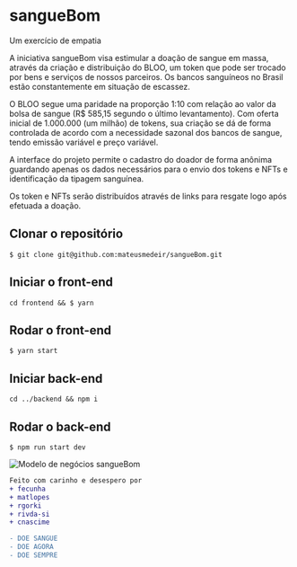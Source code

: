 # sangueBom

Um exercício de empatia

A iniciativa sangueBom visa estimular a doação de sangue em massa, através da criação e distribuição do BLOO, um token que pode ser trocado por bens e serviços de nossos parceiros. Os bancos sanguíneos no Brasil estão constantemente em situação de escassez.

O BLOO segue uma paridade na proporção 1:10 com relação ao valor da bolsa de sangue (R$ 585,15 segundo o último levantamento). Com oferta inicial de 1.000.000 (um milhão) de tokens, sua criação se dá de forma controlada de acordo com a necessidade sazonal dos bancos de sangue, tendo emissão variável e preço variável.

A interface do projeto permite o cadastro do doador de forma anônima guardando apenas os dados necessários para o envio dos tokens e NFTs e identificação da tipagem sanguínea.

Os token e NFTs serão distribuídos através de links para resgate logo após efetuada a doação.

## Clonar o repositório

```
$ git clone git@github.com:mateusmedeir/sangueBom.git
```

## Iniciar o front-end
```
cd frontend && $ yarn
```

## Rodar o front-end
```
$ yarn start
```

## Iniciar back-end
```
cd ../backend && npm i
```

## Rodar o back-end
```
$ npm run start dev
```


![Modelo de negócios sangueBom](https://raw.githubusercontent.com/mateusmedeir/sangueBom/main/Modelo%20de%20neg%C3%B3cios.png)


```diff
Feito com carinho e desespero por
+ fecunha
+ matlopes
+ rgorki
+ rivda-si
+ cnascime
```

```diff
- DOE SANGUE
- DOE AGORA
- DOE SEMPRE
```
